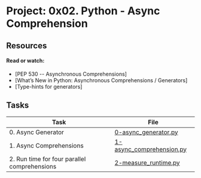 # Project: 0x02. Python - Async Comprehension

## Resources

#### Read or watch:

* [PEP 530 -- Asynchronous Comprehensions]
* [What’s New in Python: Asynchronous Comprehensions / Generators]
* [Type-hints for generators]
## Tasks

| Task | File |
| ---- | ---- |
| 0. Async Generator | [0-async_generator.py](./0-async_generator.py) |
| 1. Async Comprehensions | [1-async_comprehension.py](./1-async_comprehension.py) |
| 2. Run time for four parallel comprehensions | [2-measure_runtime.py](./2-measure_runtime.py) |
